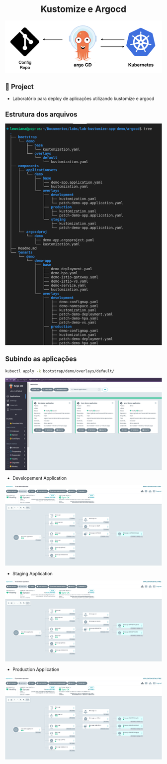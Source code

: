 <h1 align="center">Kustomize e Argocd</h1>

<p align="center">
  <img alt="k8s" src="../images/argo-kusto-logo.png">
</p>

## 🌱 Project

- Laboratório para deploy de aplicações utilizando kustomize e argocd

## Estrutura dos arquivos
<p align="center">
  <img alt="k8s" src="../images/argo-kustomize.png">
</p>


## Subindo as aplicações

```bash
kubectl apply -k bootstrap/demo/overlays/default/
```

<p align="center">
  <img alt="k8s" src="../images/argo-01.png">
</p>

- Developement Application
<p align="center">
  <img alt="k8s" src="../images/dev-application.png">
</p>

- Staging Application
<p align="center">
  <img alt="k8s" src="../images/hom-application.png">
</p>

- Production Application
<p align="center">
  <img alt="k8s" src="../images/prod-application.png">
</p>